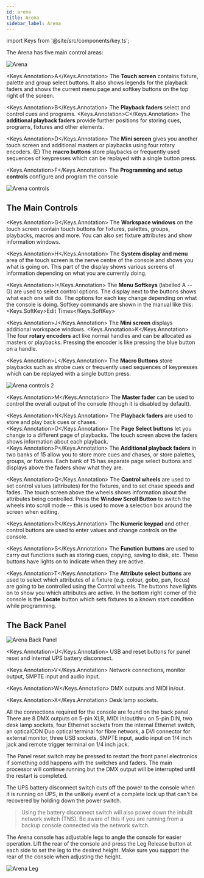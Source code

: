 ```yaml
---
id: arena
title: Arena
sidebar_label: Arena
---
```


import Keys from '@site/src/components/key.ts';

The Arena has five main control areas:

![Arena](/docs/images/Arena.png)

<Keys.Annotation>A</Keys.Annotation> The <strong>Touch screen</strong> contains fixture, palette and group select buttons.
It also shows legends for the playback faders and shows the current menu
page and softkey buttons on the top right of the screen.

<Keys.Annotation>B</Keys.Annotation> The <strong>Playback faders</strong> select and control cues and programs. <Keys.Annotation>C</Keys.Annotation> The
<strong>additional playback faders</strong> provide further positions for storing
cues, programs, fixtures and other elements.

<Keys.Annotation>D</Keys.Annotation> The <strong>Mini screen</strong> gives you another touch screen and additional
masters or playbacks using four rotary encoders. (E) The <strong>macro buttons</strong>
store playbacks or frequently used sequences of keypresses
which can be replayed with a single button press.

<Keys.Annotation>F</Keys.Annotation> The <strong>Programming and setup controls</strong> configure and program the console

![Arena controls](/docs/images/Arena-controls.png)

## The Main Controls

<Keys.Annotation>G</Keys.Annotation> The <strong>Workspace windows</strong> on the touch screen contain touch buttons for
fixtures, palettes, groups, playbacks, macros and more. You can also set
fixture attributes and show information windows.

<Keys.Annotation>H</Keys.Annotation> The <strong>System display and menu</strong> area of the touch screen is the nerve
centre of the console and shows you what is going on. This part of the
display shows various screens of information depending on what you are
currently doing.

<Keys.Annotation>I</Keys.Annotation> The <strong>Menu Softkeys</strong> (labelled A -- G) are used to select control
options. The display next to the buttons shows what each one will do.
The options for each key change depending on what the console is doing.
Softkey commands are shown in the manual like this:
<Keys.SoftKey>Edit Times</Keys.SoftKey>

<Keys.Annotation>J</Keys.Annotation> The <strong>Mini screen</strong> displays additional workspace windows. <Keys.Annotation>K</Keys.Annotation> The four
<strong>rotary encoders</strong> act like normal handles and can be allocated as
masters or playbacks. Pressing the encoder is like pressing the blue
button on a handle.

<Keys.Annotation>L</Keys.Annotation> The <strong>Macro Buttons</strong> store playbacks such as strobe cues or frequently used sequences of keypresses
which can be replayed with a single button press.

![Arena controls 2](/docs/images/Arena-controls-2.png)

<Keys.Annotation>M</Keys.Annotation> The <strong>Master fader</strong> can be used to control the overall output of the console 
(though it is disabled by default).

<Keys.Annotation>N</Keys.Annotation> The <strong>Playback faders</strong> are used to store and play back cues or chases.
<Keys.Annotation>O</Keys.Annotation> The <strong>Page Select buttons</strong> let you change to a different page of
playbacks. The touch screen above the faders shows information about
each playback. <Keys.Annotation>P</Keys.Annotation> The <strong>Additional playback faders</strong> in two banks of 15
allow you to store more cues and chases, or store palettes, groups, or
fixtures. Each bank of 15 has separate page select buttons and displays
above the faders show what they are.

<Keys.Annotation>Q</Keys.Annotation> The <strong>Control wheels</strong> are used to set control values (attributes) for
the fixtures, and to set chase speeds and fades. The touch screen above
the wheels shows information about the attributes being controlled.
Press the <strong>Window Scroll Button</strong> to switch the wheels into scroll mode
-- this is used to move a selection box around the screen when editing.

<Keys.Annotation>R</Keys.Annotation> The <strong>Numeric keypad</strong> and other control buttons are used to enter
values and change controls on the console.

<Keys.Annotation>S</Keys.Annotation> The <strong>Function buttons</strong> are used to carry out functions such as storing
cues, copying, saving to disk, etc. These buttons have lights on to
indicate when they are active.

<Keys.Annotation>T</Keys.Annotation> The <strong>Attribute select buttons</strong> are used to select which attributes of
a fixture (e.g. colour, gobo, pan, focus) are going to be controlled
using the Control wheels. The buttons have lights on to show you which
attributes are active. In the bottom right corner of the console is the <strong>Locate</strong> button which
sets fixtures to a known start condition while programming.

## The Back Panel


![Arena Back Panel](/docs/images/Arena-Back-Panel.png)

<Keys.Annotation>U</Keys.Annotation> USB and reset buttons for panel reset and internal UPS battery disconnect.

<Keys.Annotation>V</Keys.Annotation> Network connections, monitor output, SMPTE input and audio input.

<Keys.Annotation>W</Keys.Annotation> DMX outputs and MIDI in/out.

<Keys.Annotation>X</Keys.Annotation> Desk lamp sockets.

All the connections required for the console are found on the back
panel. There are 8 DMX outputs on 5-pin XLR, MIDI in/out/thru on 5-pin
DIN, two desk lamp sockets, four Ethernet sockets from the internal
Ethernet switch, an opticalCON Duo optical terminal for fibre network, a
DVI connector for external monitor, three USB sockets, SMPTE input,
audio input on 1/4 inch jack and remote trigger terminal on 1/4 inch
jack.

The Panel reset switch may be pressed to restart the front panel
electronics if something odd happens with the switches and faders. The
main processor will continue running but the DMX output will be
interrupted until the restart is completed.

The UPS battery disconnect switch cuts off the power to the console when
it is running on UPS, in the unlikely event of a complete lock up that
can\'t be recovered by holding down the power switch.

  >   Using the battery disconnect switch will also power down the inbuilt network switch (TNS). Be aware of this if you are running from a backup console connected via the network switch.


The Arena console has adjustable legs to angle the console for easier
operation. Lift the rear of the console and press the Leg Release button
at each side to set the leg to the desired height. Make sure you support
the rear of the console when adjusting the height.

![Arena Leg](/docs/images/Arena-Leg.jpeg)
